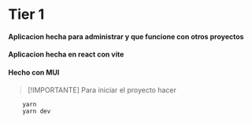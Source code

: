 
# Tier 1 

#### Aplicacion hecha para administrar y que funcione con otros proyectos

#### Aplicacion hecha en react con vite

#### Hecho con MUI

> [!IMPORTANTE]
> Para iniciar el proyecto hacer 
```
    yarn 
    yarn dev
```
